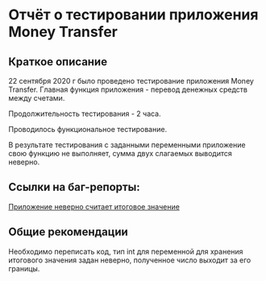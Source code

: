 # Отчёт о тестировании приложения Money Transfer
## Краткое описание

22 сентября 2020 г было проведено тестирование приложения Money Transfer. Главная функция приложения - перевод денежных средств между счетами. 

Продолжительность тестирования - 2 часа. 

Проводилось функциональное тестирование.

В результате тестирования с заданными переменными приложение свою функцию не выполняет, сумма двух слагаемых выводится неверно.

## Ссылки на баг-репорты:
  <p> <a href="https://github.com/TestDiana/java3/issues/2">Приложение неверно считает итоговое значение</a></p>


## Общие рекомендации

Необходимо переписать код, тип int для переменной для хранения итогового значения задан неверно, полученное число выходит за его границы.